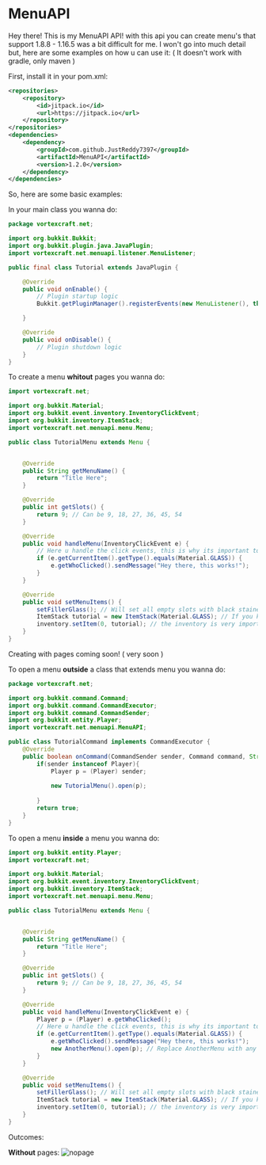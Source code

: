 # MenuAPI
Hey there! This is my MenuAPI API! with this api you can create menu's that support 1.8.8 - 1.16.5 was a bit difficult for me.
I won't go into much detail but, here are some examples on how u can use it: ( It doesn't work with gradle, only maven ) 

First, install it in your pom.xml:

```xml
<repositories>
    <repository>
        <id>jitpack.io</id>
        <url>https://jitpack.io</url>
    </repository>
</repositories>
<dependencies>
    <dependency>
        <groupId>com.github.JustReddy7397</groupId>
        <artifactId>MenuAPI</artifactId>
        <version>1.2.0</version>
    </dependency>
</dependencies>
```

So, here are some basic examples:

In your main class you wanna do:

```java
package vortexcraft.net;

import org.bukkit.Bukkit;
import org.bukkit.plugin.java.JavaPlugin;
import vortexcraft.net.menuapi.listener.MenuListener;

public final class Tutorial extends JavaPlugin {

    @Override
    public void onEnable() {
        // Plugin startup logic
        Bukkit.getPluginManager().registerEvents(new MenuListener(), this); // U want to register this Listener

    }

    @Override
    public void onDisable() {
        // Plugin shutdown logic
    }
}
```

To create a menu **whitout** pages you wanna do:

```java
import vortexcraft.net;

import org.bukkit.Material;
import org.bukkit.event.inventory.InventoryClickEvent;
import org.bukkit.inventory.ItemStack;
import vortexcraft.net.menuapi.menu.Menu;

public class TutorialMenu extends Menu {


    @Override
    public String getMenuName() {
        return "Title Here";
    }

    @Override
    public int getSlots() {
        return 9; // Can be 9, 18, 27, 36, 45, 54
    }

    @Override
    public void handleMenu(InventoryClickEvent e) {
        // Here u handle the click events, this is why its important to register the MenuListener in the main class
        if (e.getCurrentItem().getType().equals(Material.GLASS)) {
            e.getWhoClicked().sendMessage("Hey there, this works!");
        }
    }

    @Override
    public void setMenuItems() {
        setFillerGlass(); // Will set all empty slots with black stained glass! NOTE: It works on 1.8.8 - 1.16.5 and its not require to put it in here
        ItemStack tutorial = new ItemStack(Material.GLASS); // If you know how to use XMaterial, you can also use that
        inventory.setItem(0, tutorial); // the inventory is very important, this will allow u to set an item in the gui
    }
}
```

Creating with pages coming soon!  ( very soon )

To open a menu **outside** a class that extends menu you wanna do:
```java
package vortexcraft.net;

import org.bukkit.command.Command;
import org.bukkit.command.CommandExecutor;
import org.bukkit.command.CommandSender;
import org.bukkit.entity.Player;
import vortexcraft.net.menuapi.MenuAPI;

public class TutorialCommand implements CommandExecutor {
    @Override
    public boolean onCommand(CommandSender sender, Command command, String label, String[] args) {
        if(sender instanceof Player){
            Player p = (Player) sender;
            
            new TutorialMenu().open(p);
            
        }
        return true;
    }
}
```

To open a menu **inside** a menu you wanna do:

```java
import org.bukkit.entity.Player;
import vortexcraft.net;

import org.bukkit.Material;
import org.bukkit.event.inventory.InventoryClickEvent;
import org.bukkit.inventory.ItemStack;
import vortexcraft.net.menuapi.menu.Menu;

public class TutorialMenu extends Menu {


    @Override
    public String getMenuName() {
        return "Title Here";
    }

    @Override
    public int getSlots() {
        return 9; // Can be 9, 18, 27, 36, 45, 54
    }

    @Override
    public void handleMenu(InventoryClickEvent e) {
        Player p = (Player) e.getWhoClicked();
        // Here u handle the click events, this is why its important to register the MenuListener in the main class
        if (e.getCurrentItem().getType().equals(Material.GLASS)) {
            e.getWhoClicked().sendMessage("Hey there, this works!");
            new AnotherMenu().open(p); // Replace AnotherMenu with any other menu name :)
        }
    }

    @Override
    public void setMenuItems() {
        setFillerGlass(); // Will set all empty slots with black stained glass! NOTE: It works on 1.8.8 - 1.16.5 and its not require to put it in here
        ItemStack tutorial = new ItemStack(Material.GLASS); // If you know how to use XMaterial, you can also use that
        inventory.setItem(0, tutorial); // the inventory is very important, this will allow u to set an item in the gui
    }
}
```

Outcomes:

**Without** pages:
![nopage](https://user-images.githubusercontent.com/70798725/113622851-cd92b180-965d-11eb-9d74-39f6f35c1330.png)

